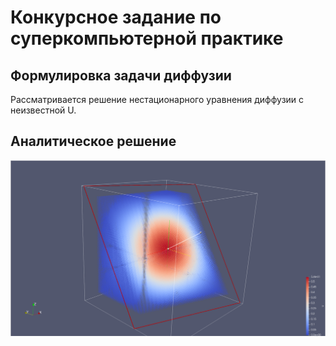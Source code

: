 # Конкурсное задание по суперкомпьютерной практике

## Формулировка задачи диффузии
Рассматривается решение нестационарного уравнения диффузии с неизвестной U.


## Аналитическое решение
<p align="center">
  <img src="data/images/analytical.png">
</p>